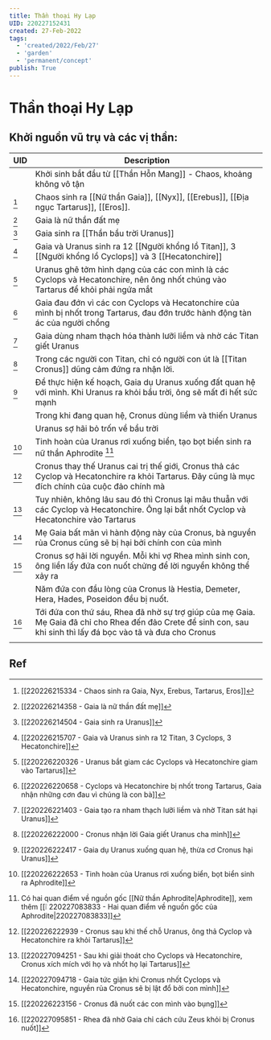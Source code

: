 ```yaml
---
title: Thần thoại Hy Lạp
UID: 220227152431
created: 27-Feb-2022
tags:
  - 'created/2022/Feb/27'
  - 'garden'
  - 'permanent/concept'
publish: True
---
```

# Thần thoại Hy Lạp

## Khởi nguồn vũ trụ và các vị thần:

| UID             | Description                                                                                                                                                       |
| --------------- | ----------------------------------------------------------------------------------------------------------------------------------------------------------------- |
|                 | Khởi sinh bắt đầu từ [[Thần Hỗn Mang]] - Chaos, khoảng không vô tận                                                                                               |
| [^220226215334] | Chaos sinh ra [[Nữ thần Gaia]], [[Nyx]], [[Erebus]], [[Địa ngục Tartarus]], [[Eros]].                                                                             |
| [^220226214358] | Gaia là nữ thần đất mẹ                                                                                                                                            |
| [^220226214504] | Gaia sinh ra [[Thần bầu trời Uranus]]                                                                                                                             |
| [^220226215707] | Gaia và Uranus sinh ra 12 [[Người khổng lồ Titan]], 3 [[Người khổng lồ Cyclops]] và 3 [[Hecatonchire]]                                                            |
| [^220226220326] | Uranus ghê tởm hình dạng của các con mình là các Cyclops và Hecatonchire, nên ông nhốt chúng vào Tartarus để khỏi phải ngứa mắt                                   |
| [^220226220658] | Gaia đau đớn vì các con Cyclops và Hecatonchire của mình bị nhốt trong Tartarus, đau đớn trước hành động tàn ác của người chồng                                   |
| [^220226221403] | Gaia dùng nham thạch hóa thành lưỡi liềm và nhờ các Titan giết Uranus                                                                                             |
| [^220226222000] | Trong các người con Titan, chỉ có người con út là [[Titan Cronus]] dũng cảm đứng ra nhận lời.                                                                     |
| [^220226222417] | Để thực hiện kế hoạch, Gaia dụ Uranus xuống đất quan hệ với mình. Khi Uranus ra khỏi bầu trời, ông sẽ mất đi hết sức mạnh                                         |
|                 | Trong khi đang quan hệ, Cronus dùng liềm và thiến Uranus                                                                                                          |
|                 | Uranus sợ hãi bỏ trốn về bầu trời                                                                                                                                 |
| [^220226222653] | Tinh hoàn của Uranus rơi xuống biển, tạo bọt biển sinh ra nữ thần Aphrodite [^Aphrodite]                                                                          |
| [^220226222939] | Cronus thay thế Uranus cai trị thế giới, Cronus thả các Cyclop và Hecatonchire ra khỏi Tartarus. Đây cũng là mục đích chính của cuộc đảo chính mà                 |
| [^220227094251] | Tuy nhiên, không lâu sau đó thì Cronus lại mâu thuẫn với các Cyclop và Hecatonchire. Ông lại bắt nhốt Cyclop và Hecatonchire vào Tartarus                         |
| [^220227094718] | Mẹ Gaia bất mãn vì hành động này của Cronus, bà nguyền rủa Cronus cũng sẽ bị hại bởi chính con của mình                                                           |
| [^220226223156] | Cronus sợ hãi lời nguyền. Mỗi khi vợ Rhea mình sinh con, ông liền lấy đứa con nuốt chửng để lời nguyền không thể xảy ra                                           |
|                 | Năm đứa con đầu lòng của Cronus là Hestia, Demeter, Hera, Hades, Poseidon đều bị nuốt.                                                                            |
| [^220227095851] | Tới đứa con thứ sáu, Rhea đã nhờ sự trợ giúp của mẹ Gaia. Mẹ Gaia đã chỉ cho Rhea đến đảo Crete để sinh con, sau khi sinh thì lấy đá bọc vào tã và đưa cho Cronus |
|                 |                                                                                                                                                                   |


## Ref
[^220226215334]:[[220226215334 - Chaos sinh ra Gaia, Nyx, Erebus, Tartarus, Eros]]
[^220226214358]:[[220226214358 - Gaia là nữ thần đất mẹ]]
[^220226214504]:[[220226214504 - Gaia sinh ra Uranus]]
[^220226215707]:[[220226215707 - Gaia và Uranus sinh ra 12 Titan, 3 Cyclops, 3 Hecatonchire]]
[^220226220326]:[[220226220326 - Uranus bắt giam các Cyclops và Hecatonchire giam vào Tartarus]]
[^220226220658]:[[220226220658 - Cyclops và Hecatonchire bị nhốt trong Tartarus, Gaia nhận những cơn đau vì chúng là con bà]]
[^220226221403]:[[220226221403 - Gaia tạo ra nham thạch lưỡi liềm và nhờ Titan sát hại Uranus]]
[^220226222048]:[[220226222048 - Cronus là con út của Gaia và Uranus]]
[^220226222000]:[[220226222000 - Cronus nhận lời Gaia giết Uranus cha mình]]
[^220226222417]:[[220226222417 - Gaia dụ Uranus xuống quan hệ, thừa cơ Cronus hại Uranus]]
[^220226222653]:[[220226222653 - Tinh hoàn của Uranus rơi xuống biển, bọt biển sinh ra Aphrodite]]
[^220226222939]:[[220226222939 - Cronus sau khi thế chỗ Uranus, ông thả Cyclop và Hecatonchire ra khỏi Tartarus]]
[^220227094251]:[[220227094251 - Sau khi giải thoát cho Cyclops và Hecatonchire, Cronus xích mích với họ và nhốt họ lại Tartarus]]
[^220227094718]:[[220227094718 - Gaia tức giận khi Cronus nhốt Cyclops và Hecatonchire, nguyền rủa Cronus sẽ bị lật đổ bởi con mình]]
[^220226223156]:[[220226223156 - Cronus đã nuốt các con mình vào bụng]]
[^220227095851]:[[220227095851 - Rhea đã nhờ Gaia chỉ cách cứu Zeus khỏi bị Cronus nuốt]]
[^Aphrodite]: Có hai quan điểm về nguồn gốc [[Nữ thần Aphrodite|Aphrodite]], xem thêm [[❕ 220227083833 - Hai quan điểm về nguồn gốc của Aphrodite|220227083833]]